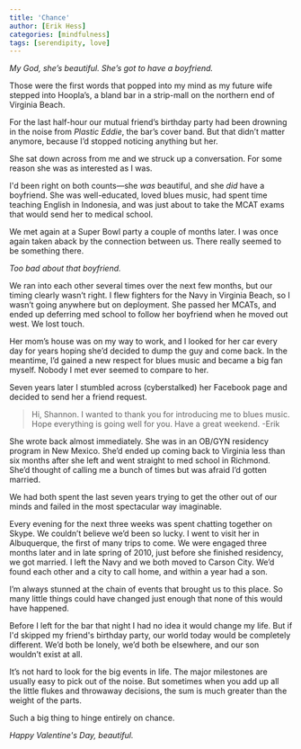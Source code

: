 ```yaml
---
title: 'Chance'
author: [Erik Hess]
categories: [mindfulness]
tags: [serendipity, love]
---
```


*My God, she’s beautiful. She’s got to have a boyfriend.*

Those were the first words that popped into my mind as my future wife stepped into Hoopla’s, a bland bar in a strip-mall on the northern end of Virginia Beach. 

For the last half-hour our mutual friend’s birthday party had been drowning in the noise from *Plastic Eddie*, the bar’s cover band. But that didn’t matter anymore, because I’d stopped noticing anything but her.

<p class="has-pullquote" data-pullquote="My God, she’s beautiful. She’s got to have a boyfriend.">She sat down across from me and we struck up a conversation. For some reason she was as interested as I was.</p>

I'd been right on both counts—she *was* beautiful, and she *did* have a boyfriend. She was well-educated, loved blues music, had spent time teaching English in Indonesia, and was just about to take the MCAT exams that would send her to medical school.

We met again at a Super Bowl party a couple of months later. I was once again taken aback by the connection between us. There really seemed to be something there.

*Too bad about that boyfriend.*

We ran into each other several times over the next few months, but our timing clearly wasn’t right. I flew fighters for the Navy in Virginia Beach, so I wasn’t going anywhere but on deployment. She passed her MCATs, and ended up deferring med school to follow her boyfriend when he moved out west. We lost touch. 

Her mom’s house was on my way to work, and I looked for her car every day for years hoping she’d decided to dump the guy and come back. In the meantime, I’d gained a new respect for blues music and became a big fan myself. Nobody I met ever seemed to compare to her.

Seven years later I stumbled across (cyberstalked) her Facebook page and decided to send her a friend request.

> Hi, Shannon. I wanted to thank you for introducing me to blues music. Hope everything is going well for you. Have a great weekend. -Erik

She wrote back almost immediately. She was in an OB/GYN residency program in New Mexico. She’d ended up coming back to Virginia less than six months after she left and went straight to med school in Richmond. She’d thought of calling me a bunch of times but was afraid I’d gotten married. 

We had both spent the last seven years trying to get the other out of our minds and failed in the most spectacular way imaginable. 

Every evening for the next three weeks was spent chatting together on Skype. We couldn’t believe we’d been so lucky. I went to visit her in Albuquerque, the first of many trips to come. We were engaged three months later and in late spring of 2010, just before she finished residency, we got married. I left the Navy and we both moved to Carson City. We’d found each other and a city to call home, and within a year had a son.

I’m always stunned at the chain of events that brought us to this place. So many little things could have changed just enough that none of this would have happened. 

Before I left for the bar that night I had no idea it would change my life. But if I'd skipped my friend's birthday party, our world today would be completely different. We’d both be lonely, we’d both be elsewhere, and our son wouldn’t exist at all.

It’s not hard to look for the big events in life. The major milestones are usually easy to pick out of the noise. But sometimes when you add up all the little flukes and throwaway decisions, the sum is much greater than the weight of the parts. 

Such a big thing to hinge entirely on chance.

*Happy Valentine's Day, beautiful.*